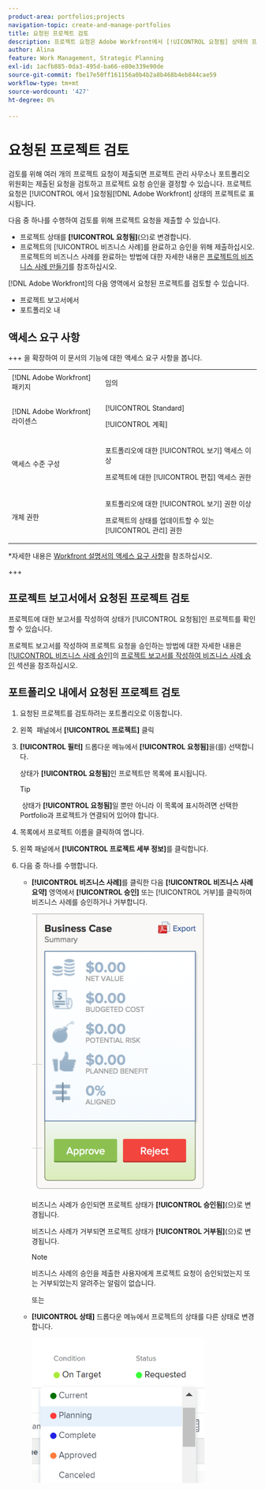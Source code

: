 ```yaml
---
product-area: portfolios;projects
navigation-topic: create-and-manage-portfolios
title: 요청된 프로젝트 검토
description: 프로젝트 요청은 Adobe Workfront에서 [!UICONTROL 요청됨] 상태의 프로젝트로 표시됩니다. 이 문서에서는 프로젝트 요청을 검토하는 방법에 대해 설명합니다.
author: Alina
feature: Work Management, Strategic Planning
exl-id: 1acfb885-0da3-495d-ba66-e80e339e90de
source-git-commit: fbe17e50ff161156a0b4b2a8b468b4eb844cae59
workflow-type: tm+mt
source-wordcount: '427'
ht-degree: 0%

---
```


# 요청된 프로젝트 검토

검토를 위해 여러 개의 프로젝트 요청이 제출되면 프로젝트 관리 사무소나 포트폴리오 위원회는 제출된 요청을 검토하고 프로젝트 요청 승인을 결정할 수 있습니다. 프로젝트 요청은 [!UICONTROL 에서 ]요청됨[!DNL Adobe Workfront] 상태의 프로젝트로 표시됩니다.

다음 중 하나를 수행하여 검토를 위해 프로젝트 요청을 제출할 수 있습니다.

* 프로젝트 상태를 **[!UICONTROL 요청됨]**(으)로 변경합니다.
* 프로젝트의 [!UICONTROL 비즈니스 사례]를 완료하고 승인을 위해 제출하십시오.\
   프로젝트의 비즈니스 사례를 완료하는 방법에 대한 자세한 내용은 [프로젝트의 비즈니스 사례 만들기](../../../manage-work/projects/define-a-business-case/create-business-case.md)를 참조하십시오.

[!DNL Adobe Workfront]의 다음 영역에서 요청된 프로젝트를 검토할 수 있습니다.

* 프로젝트 보고서에서
* 포트폴리오 내

## 액세스 요구 사항

+++ 을 확장하여 이 문서의 기능에 대한 액세스 요구 사항을 봅니다. 

<table style="table-layout:auto"> 
 <col> 
 <col> 
 <tbody> 
  <tr> 
   <td role="rowheader">[!DNL Adobe Workfront] 패키지</td> 
   <td><p>임의</p> </td> 
  </tr> 
  <tr> 
   <td role="rowheader">[!DNL Adobe Workfront] 라이센스</td> 
   <td> <p>[!UICONTROL Standard] </p> 
   <p>[!UICONTROL 계획]</p> </td> 
  </tr> 
  <tr> 
   <td role="rowheader">액세스 수준 구성</td> 
   <td> <p>포트폴리오에 대한 [!UICONTROL 보기] 액세스 이상</p> <p>프로젝트에 대한 [!UICONTROL 편집] 액세스 권한</p>  </td> 
  </tr> 
  <tr> 
   <td role="rowheader">개체 권한</td> 
   <td> <p>포트폴리오에 대한 [!UICONTROL 보기] 권한 이상</p> <p>프로젝트의 상태를 업데이트할 수 있는 [!UICONTROL 관리] 권한</p>  </td> 
  </tr> 
 </tbody> 
</table>

*자세한 내용은 [Workfront 설명서의 액세스 요구 사항](/help/quicksilver/administration-and-setup/add-users/access-levels-and-object-permissions/access-level-requirements-in-documentation.md)을 참조하십시오.

+++

<!--Old:

<table style="table-layout:auto"> 
 <col> 
 <col> 
 <tbody> 
  <tr> 
   <td role="rowheader">[!DNL Adobe Workfront] plan</td> 
   <td><p>Any</p> </td> 
  </tr> 
  <tr> 
   <td role="rowheader">[!DNL Adobe Workfront] license*</td> 
   <td> <p>[!UICONTROL Plan] </p> </td> 
  </tr> 
  <tr> 
   <td role="rowheader">Access level configurations</td> 
   <td> <p>[!UICONTROL View] access or higher to Portfolios</p> <p>[!UICONTROL Edit] access to Projects</p>  </td> 
  </tr> 
  <tr> 
   <td role="rowheader">Object permissions</td> 
   <td> <p>[!UICONTROL View] permissions or higher on the portfolio</p> <p>[!UICONTROL Manage] permissions on the projects to update their status</p>  </td> 
  </tr> 
 </tbody> 
</table>-->

## 프로젝트 보고서에서 요청된 프로젝트 검토

프로젝트에 대한 보고서를 작성하여 상태가 [!UICONTROL 요청됨]인 프로젝트를 확인할 수 있습니다.

프로젝트 보고서를 작성하여 프로젝트 요청을 승인하는 방법에 대한 자세한 내용은 [[!UICONTROL 비즈니스 사례 승인]](../../../manage-work/projects/define-a-business-case/approve-business-case.md#build-a-report)의 [프로젝트 보고서를 작성하여 비즈니스 사례 승인](../../../manage-work/projects/define-a-business-case/approve-business-case.md) 섹션을 참조하십시오. 

## 포트폴리오 내에서 요청된 프로젝트 검토

1. 요청된 프로젝트를 검토하려는 포트폴리오로 이동합니다.
1. 왼쪽 &#x200B; 패널에서 **[!UICONTROL 프로젝트]** 클릭
1. **[!UICONTROL 필터]** 드롭다운 메뉴에서 **[!UICONTROL 요청됨]**&#x200B;을(를) 선택합니다.

   상태가 **[!UICONTROL 요청됨]**&#x200B;인 프로젝트만 목록에 표시됩니다.

   >[!TIP]
   >
   > 상태가 **[!UICONTROL 요청됨]**&#x200B;일 뿐만 아니라 이 목록에 표시하려면 선택한 Portfolio과 프로젝트가 연결되어 있어야 합니다.

1. 목록에서 프로젝트 이름을 클릭하여 엽니다.
1. 왼쪽 패널에서 **[!UICONTROL 프로젝트 세부 정보]**&#x200B;를 클릭합니다.
1. 다음 중 하나를 수행합니다.

   * **[!UICONTROL 비즈니스 사례]**&#x200B;를 클릭한 다음 **[!UICONTROL 비즈니스 사례 요약]** 영역에서 **[!UICONTROL 승인]** 또는 [!UICONTROL 거부]를 클릭하여 비즈니스 사례를 승인하거나 거부합니다.

     ![approve_or_reject_business_case.png](assets/approve-or-reject-business-case-350x563.png)

     비즈니스 사례가 승인되면 프로젝트 상태가 **[!UICONTROL 승인됨]**(으)로 변경됩니다.

     비즈니스 사례가 거부되면 프로젝트 상태가 **[!UICONTROL 거부됨]**(으)로 변경됩니다.

     >[!NOTE]
     >
     >비즈니스 사례의 승인을 제출한 사용자에게 프로젝트 요청이 승인되었는지 또는 거부되었는지 알려주는 알림이 없습니다. 

     또는

   * **[!UICONTROL 상태]** 드롭다운 메뉴에서 프로젝트의 상태를 다른 상태로 변경합니다.

     ![드롭다운에서 프로젝트 상태 변경](assets/project-status-change-from-drop-down-in-header-nwe-350x294.png)
 

 
